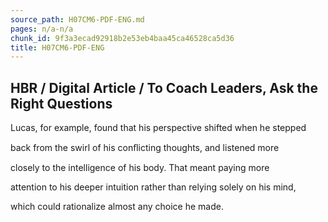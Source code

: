 ```yaml
---
source_path: H07CM6-PDF-ENG.md
pages: n/a-n/a
chunk_id: 9f3a3ecad92918b2e53eb4baa45ca46528ca5d36
title: H07CM6-PDF-ENG
---
```

## HBR / Digital Article / To Coach Leaders, Ask the Right Questions

Lucas, for example, found that his perspective shifted when he stepped

back from the swirl of his conﬂicting thoughts, and listened more

closely to the intelligence of his body. That meant paying more

attention to his deeper intuition rather than relying solely on his mind,

which could rationalize almost any choice he made.
